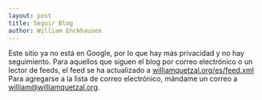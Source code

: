 ```yaml
---
layout: post
title: Seguir Blog
author: William Enckhausen
---
```


Este sitio ya no está en Google, por lo que hay más privacidad y no hay seguimiento. Para aquellos que siguen el blog por correo electrónico o un lector de feeds, el feed se ha actualizado a <a href="https://www.williamquetzal.org/es/feed.xml">williamquetzal.org/es/feed.xml</a>  Para agregarse a la lista de correo electrónico, mándame un correo a william@williamquetzal.org. 
